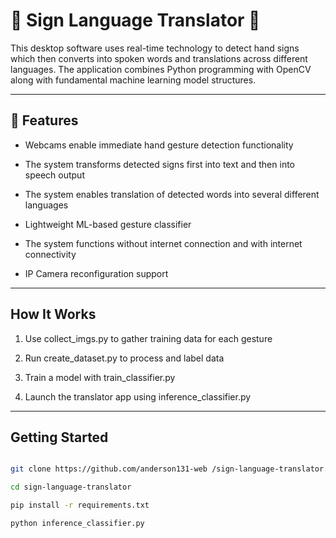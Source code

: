 # 🧠 Sign Language Translator 🤟

This desktop software uses real-time technology to detect hand signs which then converts into spoken words and translations across different  languages. The application combines Python programming with OpenCV along with fundamental machine learning model structures.



---

## 🔧 Features

-  Webcams enable immediate hand gesture detection functionality

-  The system transforms detected signs first into text and then into speech output

-  The system enables translation of detected words into several different languages

-  Lightweight ML-based gesture classifier

-  The system functions without internet connection and with internet connectivity

-  IP Camera reconfiguration support

---

##  How It Works

1. Use collect_imgs.py to gather training data for each gesture

2. Run create_dataset.py to process and label data

3. Train a model with train_classifier.py

4. Launch the translator app using inference_classifier.py

---

## Getting Started

```bash

git clone https://github.com/anderson131-web /sign-language-translator.git

cd sign-language-translator

pip install -r requirements.txt

python inference_classifier.py